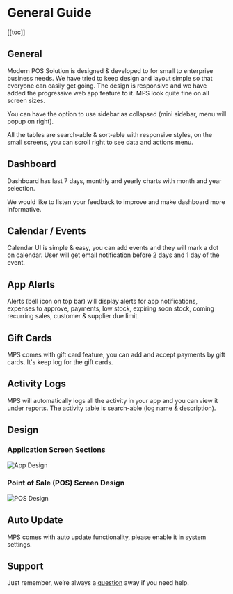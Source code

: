 # General Guide

[[toc]]

## General

Modern POS Solution is designed & developed to for small to enterprise business needs. We have tried to keep design and layout simple so that everyone can easily get going. The design is responsive and we have added the progressive web app feature to it. MPS look quite fine on all screen sizes.

You can have the option to use sidebar as collapsed (mini sidebar, menu will popup on right).

All the tables are search-able & sort-able with responsive styles, on the small screens, you can scroll right to see data and actions menu.

## Dashboard

Dashboard has last 7 days, monthly and yearly charts with month and year selection.

We would like to listen your feedback to improve and make dashboard more informative.

## Calendar / Events

Calendar UI is simple & easy, you can add events and they will mark a dot on calendar. User will get email notification before 2 days and 1 day of the event.

## App Alerts

Alerts (bell icon on top bar) will display alerts for app notifications, expenses to approve, payments, low stock, expiring soon stock, coming recurring sales, customer & supplier due limit.

## Gift Cards

MPS comes with gift card feature, you can add and accept payments by gift cards. It's keep log for the gift cards.

## Activity Logs

MPS will automatically logs all the activity in your app and you can view it under reports. The activity table is search-able (log name & description).

## Design

### Application Screen Sections

<img :src="$withBase('/assets/img/app-design.png')" alt="App Design" >

### Point of Sale (POS) Screen Design

<img :src="$withBase('/assets/img/pos-design.png')" alt="POS Design" >

## Auto Update

MPS comes with auto update functionality, please enable it in system settings.

## Support

Just remember, we’re always a [question](https://tecdiary.net/support/modern-point-of-sale-solution/ask_question) away if you need help.
